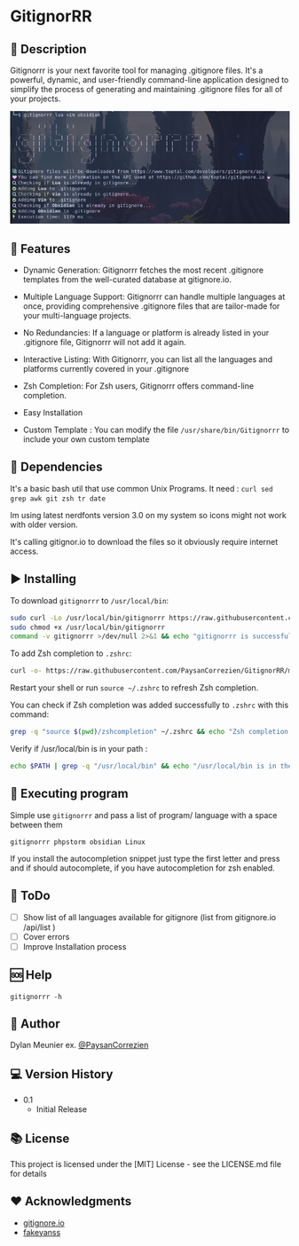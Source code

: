 # GitignorRR

## 🔭 Description

Gitignorrr is your next favorite tool for managing .gitignore files. It's a powerful, dynamic, and user-friendly command-line application designed to simplify the process of generating and maintaining .gitignore files for all of your projects.

![example usage](exemple.png)

## 🌠 Features

- Dynamic Generation: Gitignorrr fetches the most recent .gitignore templates from the well-curated database at gitignore.io.
 
- Multiple Language Support: Gitignorrr can handle multiple languages at once, providing comprehensive .gitignore files that are tailor-made for your multi-language projects.
 
- No Redundancies: If a language or platform is already listed in your .gitignore file, Gitignorrr will not add it again. 
 
- Interactive Listing: With Gitignorrr, you can list all the languages and platforms currently covered in your .gitignore
 
- Zsh Completion: For Zsh users, Gitignorrr offers command-line completion.
 
- Easy Installation

- Custom Template : You can modify the file `/usr/share/bin/Gitignorrr` to include your own custom template

## 🔲 Dependencies

It's a basic bash util that use common Unix Programs.
It need : `curl sed grep awk git zsh tr date`

Im using latest nerdfonts version 3.0 on my system so icons might not work with older version.

It's calling gitignor.io to download the files so it obviously require internet access.

## ▶️  Installing

To download `gitignorrr` to `/usr/local/bin`:

```bash
sudo curl -Lo /usr/local/bin/gitignorrr https://raw.githubusercontent.com/PaysanCorrezien/GitignorRR/main/gitignorrr
sudo chmod +x /usr/local/bin/gitignorrr
command -v gitignorrr >/dev/null 2>&1 && echo "gitignorrr is successfully installed " || echo "gitignorrr is not installed or not in the PATH"
```
To add Zsh completion to `.zshrc`:

```bash
curl -o- https://raw.githubusercontent.com/PaysanCorrezien/GitignorRR/main/zshcompletion >> ~/.zshrc
```

Restart your shell or run `source ~/.zshrc` to refresh Zsh completion.

You can check if Zsh completion was added successfully to `.zshrc` with this command:

```bash
grep -q "source $(pwd)/zshcompletion" ~/.zshrc && echo "Zsh completion for gitignorrr added successfully to .zshrc" || echo "Zsh completion for gitignorrr was not added to .zshrc"
```

Verify if /usr/local/bin is in your path :
```bash
echo $PATH | grep -q "/usr/local/bin" && echo "/usr/local/bin is in the PATH" || echo "/usr/local/bin is not in the PATH"

```

## 🚀 Executing program

Simple use `gitignorrr` and pass a list of program/ language with a space between them
```
gitignorrr phpstorm obsidian Linux
```
If you install the autocompletion snippet just type the first letter and press <Tab> and if should autocomplete, if you have autocompletion for zsh enabled.

## 📆 ToDo

- [ ] Show list of all languages available for gitignore (list from gitignore.io /api/list )
- [ ] Cover errors
- [ ] Improve Installation process

## 🆘 Help

```
gitignorrr -h
```

## 🤺 Author

Dylan Meunier
ex. [@PaysanCorrezien](https://github.com/PaysanCorrezien)

## 💻 Version History

* 0.1
    * Initial Release

## 📚 License

This project is licensed under the [MIT] License - see the LICENSE.md file for details

## ♥️ Acknowledgments

* [gitignore.io](https://github.com/toptal/gitignore.io)
* [fakeyanss](https://github.com/toptal/gitignore.io/issues/586)

